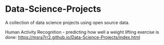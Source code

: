 # Data-Science-Projects

A collection of data science projects using open source data. 

Human Activity Recognition - predicting how well a weight lifting exercise is done: https://msra7rr2.github.io/Data-Science-Projects/index.html
